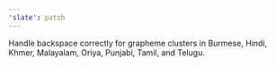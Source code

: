 ```yaml
---
'slate': patch
---
```


Handle backspace correctly for grapheme clusters in Burmese, Hindi, Khmer, Malayalam, Oriya, Punjabi, Tamil, and Telugu.
